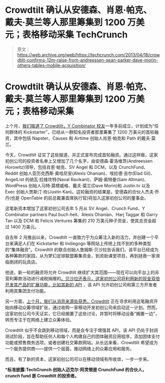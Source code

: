 # Crowdtilt 确认从安德森、肖恩·帕克、戴夫·莫兰等人那里筹集到 1200 万美元；表格移动采集 TechCrunch

> 原文：<https://web.archive.org/web/https://techcrunch.com/2013/04/18/crowdtilt-confirms-12m-raise-from-andreessen-sean-parker-dave-morin-others-tables-mobile-acquisition/>

# Crowdtilt 确认从安德森、肖恩·帕克、戴夫·莫兰等人那里筹集到 1200 万美元；表格移动采集

上个月，[我们报道了 Crowdtilt，Y Combinator 校友](https://web.archive.org/web/20221007122157/https://beta.techcrunch.com/2013/03/22/crowdfunding-platform-crowdtilt-lands-12m-from-sean-parker-andreessen-more-now-acquiring-to-expand-into-mobile/)一年多前成立，计划成为“任何群体的 Kickstarter”，已经从一群知名投资者那里筹集了 1200 万美元的首轮融资，其中包括 Napster、Causes 和 Airtime 创始人肖恩·帕克和 Path 的戴夫·莫兰。

今天，Crowdtilt 证实了这些报道，并正式宣布完成首轮融资。通过这样做，这家初创公司的投资者名单上又增加了几个名字，由安德森·霍洛维茨(Andreessen Horowitz)领导，包括肖恩·帕克、SV Angel 和 DCM，以及 CrunchFund、Reddit 创始人亚历克西斯·奥哈尼安(Alexis Ohanian)、埃拉德·吉尔(Elad Gil)、AngelList 的纳瓦·拉维坎特(Naval Ravikant)、萨姆·奥特曼(Sam Altman)、WordPress 创始人马特·莫楞威格、戴夫·莫兰(Dave Morin)和 Justin.tv 以及 Exec 创始人贾斯汀·坎(Justin Kan)。这轮融资的结果是，安德森的合伙人杰夫·乔丹(也是 OpenTable 的前总裁兼首席执行官)将加入这家初创公司的董事会。

这笔新资本增加了这家初创公司去年 5 月从 SV Angel、Crunch Fund、Y Combinator partners Paul buch heit、Alexis Ohanian、Harj Taggar 和 Garry Tan 以及 DCM 和 Felicis Ventures 筹集的 210 万美元种子资金，使其总资金超过 1400 万美元。

自去年 2 月推出以来，Crowdtilt 一直致力于为众筹注入新的活力，并创建一个平台来满足人们在 Kickstarter 和 Indiegogo 等网站上传统上找不到的多种类型的“集体融资”。Crowdtilt 的联合创始人詹姆斯·贝沙拉告诉我们，该平台已经成为各种筹款的家园，从为梦幻足球联盟筹集资金，到资助课堂项目，再到拯救一家濒临倒闭的玩具店。

他说，新一轮的融资将允许 Crowdtilt 继续扩大其范围——现在可以向平台上的非营利筹款活动进行减税捐赠的[。贝沙拉还表示，这家初创公司将利用新的现金双倍开发其产品的扩展功能](https://web.archive.org/web/20221007122157/https://beta.techcrunch.com/2012/11/21/group-funding-platform-crowdtilt-opens-to-non-profits-now-offers-tax-deductible-donations-receipts/)[，比如其新的 API](https://web.archive.org/web/20221007122157/https://beta.techcrunch.com/2012/12/12/crowdtilt-api/) ，该 API 允许初创公司和第三方开发者利用其集团支付功能。

另一方面，[上个月，我们从消息来源处获悉，Crowdtilt](https://web.archive.org/web/20221007122157/https://beta.techcrunch.com/2013/03/22/crowdfunding-platform-crowdtilt-lands-12m-from-sean-parker-andreessen-more-now-acquiring-to-expand-into-mobile/) 正在寻求利用这笔融资开始向移动众筹领域扩张，通过收购一家移动开发初创公司来启动这一计划。然而，这家初创公司今天证实，它已经搁置了这些讨论，并暂时将移动设备“搁置一边”，转而专注于在网络上建立众筹体验。

Crowdtilt 似乎不会跳到移动领域，而是会专注于增强其 API，该 API 仍处于封闭测试阶段，旨在帮助任何人和每个人构建自己的团体融资应用程序，添加团体支付功能或预售商务选项，或者创建社交筹款网站。从长远来看，Crowdtilt 希望成为一个服务提供商——提供一个层面，推动网络上的众筹应用和服务。

而且，有了新的资本，这家初创公司可以在移动领域有所收敛，一步一步来。

***标准披露:TechCrunch 创始人迈克尔·阿灵顿是 CrunchFund 的合伙人，crunch fund 是 Crowdtilt 的投资者。**